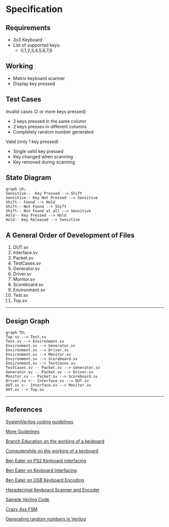 # Specification
## Requirements
- 3x3 Keyboard
- List of supported keys:
  - 0,1,2,3,4,5,6,7,8


## Working
- Matrix keyboard scanner
- Display key pressed


## Test Cases
Invalid cases (2 or more keys pressed)
- 2 keys pressed in the same column
- 2 keys presses in different columns
- Completely random number generated

Valid (only 1 key pressed)
- Single valid key pressed
- Key changed when scanning
- Key removed during scanning

## State Diagram
```mermaid
graph LR;
Sensitive--  Key Pressed --> Shift
Sensitive-- Key Not Pressed --> Sensitive
Shift-- Found --> Hold
Shift-- Not Found --> Shift
Shift-- Not Found at all --> Sensitive
Hold-- Key Pressed --> Hold
Hold-- Key Released --> Sensitive
```

## A General Order of Development of Files
1. DUT.sv
1. Interface.sv
1. Packet.sv
1. TestCases.sv
1. Generator.sv
1. Driver.sv
1. Monitor.sv
1. Scoreboard.sv
1. Environment.sv
1. Test.sv
1. Top.sv
___
## Design Graph
```mermaid
graph TD;
Top.sv --> Test.sv
Test.sv --> Environment.sv
Environment.sv --> Generator.sv
Environment.sv --> Driver.sv
Environment.sv --> Monitor.sv
Environment.sv --> Scoreboard.sv
Environment.sv --> TestCases.sv
TestCases.sv -- Packet.sv --> Generator.sv
Generator.sv -- Packet.sv --> Driver.sv
Monitor.sv -- Packet.sv --> Scoreboard.sv
Driver.sv <-- Interface.sv --> DUT.sv
DUT.sv <-- Interface.sv --> Monitor.sv
DUT.sv --> Top.sv
```
___
## References
[SystemVerilog coding guidelines](https://www.systemverilog.io/verification/styleguide/)

[More Guidelines](https://github.com/lowRISC/style-guides/blob/master/VerilogCodingStyle.md)

[Branch Education on the working of a keyboard](https://www.youtube.com/watch?v=h-NM1xSSzHQ)

[Computerphile on the working of a keyboard](https://www.youtube.com/watch?v=ewE8b7zzej0)

[Ben Eater on PS2 Keyboard interfacing](https://www.youtube.com/watch?v=7aXbh9VUB3U)

[Ben Eater on Keyboard Interfacing](https://www.youtube.com/watch?v=w1SB9Ry8_Jg)

[Ben Eater on USB Keyboard Encoding](https://www.youtube.com/watch?v=wdgULBpRoXk)

[Hexadecimal Keyboard Scanner and Encoder](https://www.youtube.com/watch?v=Y1cp2kwos5M)

[Sample Verilog Code](https://stackoverflow.com/questions/14267622/keybord-interface-design-in-verilog)

[Crazy Ass FSM](https://embeddedthoughts.com/2016/07/05/fpga-keyboard-interface/)

[Generating random numbers in Verilog](https://stackoverflow.com/questions/34011576/generating-random-numbers-in-verilog)


